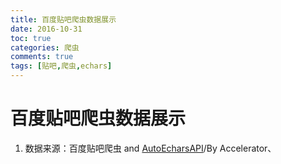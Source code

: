 ```yaml
---
title: 百度贴吧爬虫数据展示
date: 2016-10-31
toc: true
categories: 爬虫
comments: true
tags: [贴吧,爬虫,echars]
---
```

# 百度贴吧爬虫数据展示
1.  数据来源：百度贴吧爬虫 and [AutoEcharsAPI](http://tieba.baidu.com/p/4583598069?see_lz=1)/By Accelerator、
<!--more-->
<div id="echars" style="width:auto;height:300px"></div>
<div id="echars2" style="width:auto;height:300px"></div>
<div id="echars4" style="width:auto;height:300px"></div>
<div id="echars3" style="width:auto;height:300px"></div>
<script src="http://echarts.baidu.com/dist/echarts.common.min.js"></script>
<script src="jquery-2.1.0.js"></script>
<script src="412.js"></script>

